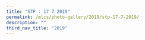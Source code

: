 ```yaml
---
title: "STP : 17 7 2019"
permalink: /mlcs/photo-gallery/2019/stp-17-7-2019/
description: ""
third_nav_title: "2019"
---
```

